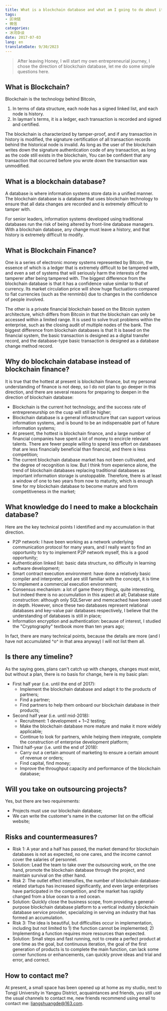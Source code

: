 ```yaml
---
title: What is a blockchain database and what am I going to do about it?
tags:
- 区块链
- 微信
categories:
- 冰河杂谈
date: 2017-07-03
lang: en
translateDate: 9/30/2023
---
```


> After leaving Honey, I will start my own entrepreneurial journey, I chose the direction of blockchain database, let me do some simple questions here.
 
## What is Blockchain?

Blockchain is the technology behind Bitcoin,
1. In terms of data structure, each node has a signed linked list, and each node is history.
2. In layman's terms, it is a ledger, each transaction is recorded and signed and certified.

The blockchain is characterized by tamper-proof, and if any transaction in history is modified, the signature certification of all transaction records behind the historical node is invalid.
As long as the user of the blockchain writes down the signature authentication code of any transaction, as long as the code still exists in the blockchain,
You can be confident that any transaction that occurred before you wrote down the transaction was unmodified.
 
## What is a blockchain database?

A database is where information systems store data in a unified manner. The blockchain database is a database that uses blockchain technology to ensure that all data changes are recorded and is extremely difficult to tamper with.

For senior leaders, information systems developed using traditional databases run the risk of being altered by front-line database managers.
With a blockchain database, any change must leave a history, and that history is extremely difficult to modify.
 
## What is Blockchain Finance?

One is a series of electronic money systems represented by Bitcoin, the essence of which is a ledger that is extremely difficult to be tampered with, and even a set of systems that will seriously harm the interests of the tamperer after being tampered with.
The biggest difference from the blockchain database is that it has a confidence value similar to that of currency.
Its market circulation price will show huge fluctuations compared to fiat currencies (such as the renminbi) due to changes in the confidence of people involved.

The other is a private financial blockchain based on the Bitcoin system architecture, which differs from Bitcoin in that the blockchain can only be accessed within a limited range.
It is used to solve trust problems within the enterprise, such as the closing audit of multiple nodes of the bank. The biggest difference from blockchain databases is that
It is based on the financial system, the basic transaction is designed as a digital transfer record, and the database-type basic transaction is designed as a database change method record.
 
## Why do blockchain database instead of blockchain finance?

It is true that the hottest at present is blockchain finance, but my personal understanding of finance is not deep, so I do not plan to go deeper in this direction, and there are several reasons for preparing to deepen in the direction of blockchain database:

* Blockchain is the current hot technology, and the success rate of entrepreneurship on the cusp will still be higher;
* Blockchain database is a general infrastructure that can support various information systems, and is bound to be an indispensable part of future information systems;
* At present, the hottest is blockchain finance, and a large number of financial companies have spent a lot of money to encircle relevant talents.
  There are fewer people willing to spend less effort on databases that are less financially beneficial than financial, and there is less competition;
* The current blockchain database market has not been cultivated, and the degree of recognition is low.
  But I think from experience alone, the trend of blockchain databases replacing traditional databases as important information storage is unstoppable.
  Therefore, there is at least a window of one to two years from now to maturity, which is enough time for my blockchain database to become mature and form competitiveness in the market;
 
## What knowledge do I need to make a blockchain database?

Here are the key technical points I identified and my accumulation in that direction.

* P2P network: I have been working as a network underlying communication protocol for many years, and I really want to find an opportunity to try to implement P2P network myself, this is a good opportunity;
* Authentication linked list: basic data structure, no difficulty in learning software development;
* Smart contract execution environment: have done a relatively basic compiler and interpreter, and are still familiar with the concept, it is time to implement a commercial execution environment;
* Consensus mechanism: a lot of game theory things, quite interesting, but indeed there is no accumulation in this aspect at all;
Database state construction: although only SQLServer and memcached have been used in depth.
  However, since these two databases represent relational databases and key-value pair databases respectively, I believe that the understanding of databases is still in place;
* Information encryption and authentication: because of interest, I studied the "Cryptography" textbook more than ten years ago;
 
In fact, there are many technical points, because the details are more (and I have not accumulated ^o^ in that area anyway) I will not list them all.
 
## Is there any timeline?

As the saying goes, plans can't catch up with changes, changes must exist, but without a plan, there is no basis for change, here is my basic plan:

* First half year (i.e. until the end of 2017):
  * Implement the blockchain database and adapt it to the products of partners;
  * Find a partner;
  * Find partners to help them onboard our blockchain database in their products;
* Second half year (i.e. until mid-2018):
  * Recruitment: 1 development + 1~2 testing;
  * Make the blockchain database more mature and make it more widely applicable;
  * Continue to look for partners, while helping them integrate, complete the construction of enterprise development platform;
* Third half-year (i.e. until the end of 2018):
  * Carry out a certain amount of marketing to ensure a certain amount of revenue or orders;
  * Find capital, find money;
  * Improve the throughput capacity and performance of the blockchain database;
 
## Will you take on outsourcing projects?

Yes, but there are two requirements:

* Projects must use our blockchain database;
* We can write the customer's name in the customer list on the official website;
 
## Risks and countermeasures?

* Risk 1: A year and a half has passed, the market demand for blockchain databases is not as expected, no one cares, and the income cannot cover the salaries of personnel.
* Solution: Lead the team to take over the outsourcing work, on the one hand, promote the blockchain database through the project, and maintain survival on the other hand.
* Risk 2: The outlet effect intensifies, the number of blockchain database-related startups has increased significantly, and even large enterprises have participated in the competition, and the market has rapidly changed from a blue ocean to a red ocean.
* Solution: Quickly close the business scope, from providing a general-purpose blockchain database platform to a vertical industry blockchain database service provider, specializing in serving an industry that has formed an accumulation.
* Risk 3: The idea is beautiful, but difficulties occur in implementation, including but not limited to 1) the function cannot be implemented; 2) Implementing a function requires more resources than expected.
* Solution: Small steps and fast running, not to create a perfect product at one time as the goal, but continuous iteration, the goal of the first generation of products is to complete the main function, can lack some corner functions or enhancements, can quickly prove ideas and trial and error, and correct.

## How to contact me?
At present, a small space has been opened up at home as my studio, next to Tongji University in Yangpu District, acquaintances and friends, you still use the usual channels to contact me, new friends recommend using email to contact me: liangshuangde@163.com.
